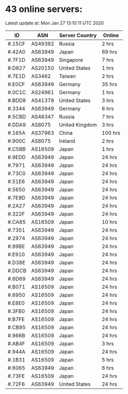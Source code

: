 # 43 online servers:

Latest update at: Mon Jan 27 13:10:11 UTC 2020

| ID | ASN | Server Country | Online |
| -- | --- | -------------- | ------ |
| #.15CF | AS49392 | Russia | 2 hrs |
| #.42A0 | AS63949 | Japan | 69 hrs |
| #.7F1D | AS63949 | Singapore | 7 hrs |
| #.D827 | AS20150 | United States | 1 hrs |
| #.7E1D | AS3462 | Taiwan | 2 hrs |
| #.E0CF | AS63949 | Germany | 35 hrs |
| #.0C1C | AS24961 | Germany | 1 hrs |
| #.BDD8 | AS41378 | United States | 3 hrs |
| #.3344 | AS63949 | Germany | 6 hrs |
| #.5CBD | AS48347 | Russia | 7 hrs |
| #.DDA9 | AS8075 | United Kingdom | 3 hrs |
| #.165A | AS37963 | China | 100 hrs |
| #.900C | AS8075 | Ireland | 2 hrs |
| #.C5BB | AS16509 | Japan | 1 hrs |
| #.9EDD | AS63949 | Japan | 24 hrs |
| #.7971 | AS63949 | Japan | 24 hrs |
| #.73C0 | AS63949 | Japan | 24 hrs |
| #.51E6 | AS63949 | Japan | 24 hrs |
| #.5650 | AS63949 | Japan | 24 hrs |
| #.7E8D | AS63949 | Japan | 24 hrs |
| #.2A27 | AS63949 | Japan | 24 hrs |
| #.322F | AS63949 | Japan | 24 hrs |
| #.CA85 | AS16509 | Japan | 10 hrs |
| #.7351 | AS63949 | Japan | 24 hrs |
| #.2974 | AS63949 | Japan | 24 hrs |
| #.99BE | AS63949 | Japan | 24 hrs |
| #.E910 | AS63949 | Japan | 24 hrs |
| #.D38E | AS63949 | Japan | 24 hrs |
| #.DDCB | AS63949 | Japan | 24 hrs |
| #.6D69 | AS63949 | Japan | 24 hrs |
| #.B071 | AS16509 | Japan | 24 hrs |
| #.6950 | AS16509 | Japan | 24 hrs |
| #.E8E0 | AS16509 | Japan | 24 hrs |
| #.3FB0 | AS16509 | Japan | 24 hrs |
| #.B7FE | AS16509 | Japan | 24 hrs |
| #.CB95 | AS16509 | Japan | 24 hrs |
| #.966B | AS16509 | Japan | 24 hrs |
| #.AB4F | AS16509 | Japan | 3 hrs |
| #.944A | AS16509 | Japan | 24 hrs |
| #.1B31 | AS16509 | Japan | 5 hrs |
| #.6065 | AS63949 | Japan | 6 hrs |
| #.73FE | AS16509 | Japan | 24 hrs |
| #.72F6 | AS63949 | United States | 24 hrs |

